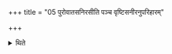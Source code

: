 +++
title = "05 पुरोवातसनिरसीति पञ्च वृष्टिसनीरनुपरिहारम्"

+++

<details><summary>थिते</summary>

पुरोवातसनिरसीति पञ्च वृष्टिसनीरनुपरिहारम् ५
</details>
